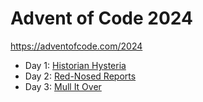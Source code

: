 # Advent of Code 2024

https://adventofcode.com/2024

- Day 1: [Historian Hysteria](src/main/java/science/changliu/Day01.java)
- Day 2: [Red-Nosed Reports](src/main/java/science/changliu/Day02.java)
- Day 3: [Mull It Over](src/main/java/science/changliu/Day03.java)